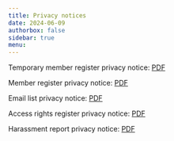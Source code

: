 ```yaml
---
title: Privacy notices
date: 2024-06-09
authorbox: false
sidebar: true
menu:
---
```


Temporary member register privacy notice: [PDF](Temporary_member_register_privacy_notice_2025.pdf)

Member register privacy notice: [PDF](Member_register_privacy_notice_2025.pdf)

Email list privacy notice: [PDF](Email_list_privacy_notice_2025.pdf)

Access rights register privacy notice: [PDF](Access_rights_register_privacy_notice_2025.pdf)

Harassment report privacy notice: [PDF](Harassment_report_privacy_notice_2025.pdf)
